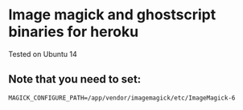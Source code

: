 # Image magick and ghostscript binaries for heroku

Tested on Ubuntu 14

## Note that you need to set:

`MAGICK_CONFIGURE_PATH=/app/vendor/imagemagick/etc/ImageMagick-6`



